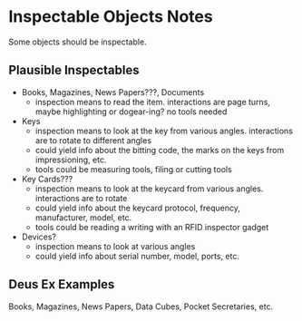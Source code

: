 # Inspectable Objects Notes

Some objects should be inspectable.

## Plausible Inspectables

- Books, Magazines, News Papers???, Documents
  - inspection means to read the item. interactions are page turns, maybe highlighting or dogear-ing? no tools needed
- Keys
  - inspection means to look at the key from various angles. interactions are to rotate to different angles
  - could yield info about the bitting code, the marks on the keys from impressioning, etc.
  - tools could be measuring tools, filing or cutting tools
- Key Cards???
  - inspection means to look at the keycard from various angles. interactions are to rotate
  - could yield info about the keycard protocol, frequency, manufacturer, model, etc.
  - tools could be reading a writing with an RFID inspector gadget
- Devices?
  - inspection means to look at various angles
  - could yield info about serial number, model, ports, etc.

## Deus Ex Examples

Books, Magazines, News Papers, Data Cubes, Pocket Secretaries, etc.